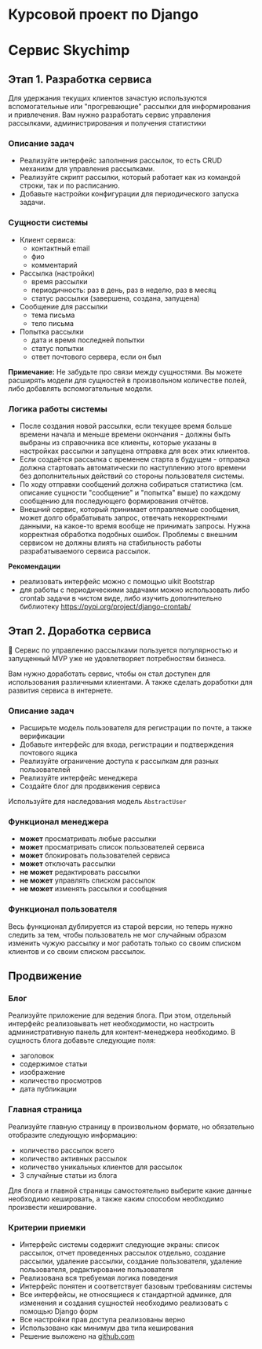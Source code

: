 # Курсовой проект по Django
# Сервис Skychimp
## Этап 1. Разработка сервиса

Для удержания текущих клиентов зачастую используются вспомогательные или "прогревающие" рассылки
для информирования и привлечения.
Вам нужно разработать сервис управления рассылками, администрирования и получения статистики

### Описание задач

- Реализуйте интерфейс заполнения рассылок, то есть CRUD механизм для управления рассылками.
- Реализуйте скрипт рассылки, который работает как из командой строки, так и по расписанию.
- Добавьте настройки конфигурации для периодического запуска задачи.

### Сущности системы

- Клиент сервиса:
    - контактный email
    - фио
    - комментарий
- Рассылка (настройки)
    - время рассылки
    - периодичность: раз в день, раз в неделю, раз в месяц
    - статус рассылки (завершена, создана, запущена)
- Сообщение для рассылки
    - тема письма
    - тело письма
- Попытка рассылки
    - дата и время последней попытки
    - статус попытки
    - ответ почтового сервера, если он был

**Примечание:**
Не забудьте про связи между сущностями. Вы можете расширять модели для сущностей в произвольном количестве полей, либо
добавлять вспомогательные модели.

### Логика работы системы

- После создания новой рассылки, если текущее время больше времени начала и меньше времени окончания - должны быть
  выбраны из справочника все клиенты, которые указаны в настройках рассылки и запущена отправка для всех этих клиентов.
- Если создаётся рассылка с временем старта в будущем - отправка должна стартовать автоматически по наступлению этого
  времени без дополнительных действий со стороны пользователя системы.
- По ходу отправки сообщений должна собираться статистика (см. описание сущности "сообщение" и "попытка" выше) по
  каждому сообщению для последующего формирования отчётов.
- Внешний сервис, который принимает отправляемые сообщения, может долго обрабатывать запрос, отвечать некорректными
  данными, на какое-то время вообще не принимать запросы. Нужна корректная обработка подобных ошибок. Проблемы с внешним
  сервисом не должны влиять на стабильность работы разрабатываемого сервиса рассылок.

**Рекомендации**

- реализовать интерфейс можно с помощью uikit Bootstrap
- для работы с периодическими задачами можно использовать либо crontab задачи в чистом виде, либо изучить дополнительно
  библиотеку https://pypi.org/project/django-crontab/

## Этап 2. Доработка сервиса

📍 Сервис по управлению рассылками пользуется популярностью и запущенный MVP уже не удовлетворяет потребностям бизнеса. 

Вам нужно доработать сервис, чтобы он стал доступен для использования различными клиентами. А также сделать доработки
для развития сервиса в интернете.

### Описание задач

- Расширьте модель пользователя для регистрации по почте, а также верификации
- Добавьте интерфейс для входа, регистрации и подтверждения почтового ящика
- Реализуйте ограничение доступа к рассылкам для разных пользователей
- Реализуйте интерфейс менеджера
- Создайте блог для продвижения сервиса

Используйте для наследования модель `AbstractUser`

### Функционал менеджера

- **может** просматривать любые рассылки
- **может** просматривать список пользователей сервиса
- **может** блокировать пользователей сервиса
- **может** отключать рассылки
- **не может** редактировать рассылки
- **не может** управлять списком рассылок
- **не может** изменять рассылки и сообщения

### Функционал пользователя

Весь функционал дублируется из старой версии, но теперь нужно следить за тем, чтобы пользователь не мог случайным
образом изменить чужую рассылку и мог работать только со своим списком клиентов и со своим списком рассылок.

## Продвижение

### Блог

Реализуйте приложение для ведения блога. При этом, отдельный интерфейс реализовывать нет необходимости, но настроить
административную панель для контент-менеджера необходимо. В сущность блога добавьте следующие поля:

- заголовок
- содержимое статьи
- изображение
- количество просмотров
- дата публикации

### Главная страница

Реализуйте главную страницу в произвольном формате, но обязательно отобразите следующую информацию:

- количество рассылок всего
- количество активных рассылок
- количество уникальных клиентов для рассылок
- 3 случайные статьи из блога

Для блога и главной страницы самостоятельно выберите какие данные необходимо кешировать, а также каким способом
необходимо произвести кеширование.

### Критерии приемки

- Интерфейс системы содержит следующие экраны: список рассылок, отчет проведенных рассылок отдельно, создание
 рассылки, удаление рассылки, создание пользователя, удаление пользователя, редактирование пользователя
- Реализована вся требуемая логика поведения
- Интерфейс понятен и соответствует базовым требованиям системы
- Все интерфейсы, не относящиеся к стандартной админке, для изменения и создания сущностей необходимо реализовать с
 помощью Django форм
- Все настройки прав доступа реализованы верно
- Использовано как минимум два типа кеширования
- Решение выложено на [github.com](http://github.com/)